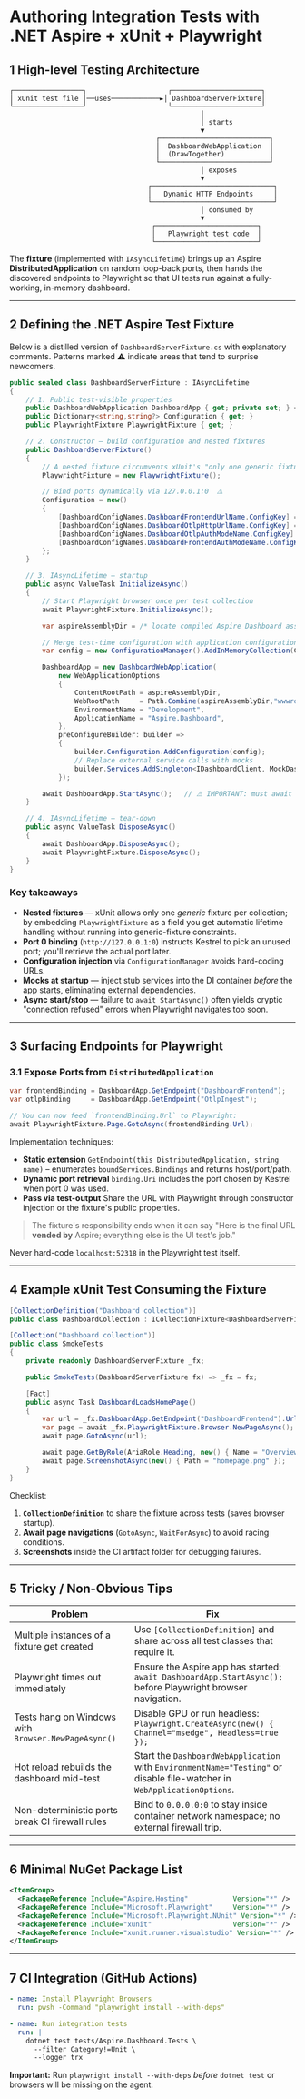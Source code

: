 # Authoring Integration Tests with .NET Aspire + xUnit + Playwright

## 1  High-level Testing Architecture

```ascii
┌─────────────────┐                    ┌──────────────────────┐
│ xUnit test file │──uses────────────►│ DashboardServerFixture│
└─────────────────┘                    └──────────────────────┘
                                               │
                                               │ starts
                                               ▼
                                    ┌───────────────────────────┐
                                    │  DashboardWebApplication  │
                                    │  (DrawTogether)           │
                                    └───────────────────────────┘
                                               │ exposes
                                               ▼
                                  ┌──────────────────────────────┐
                                  │   Dynamic HTTP Endpoints     │
                                  └──────────────────────────────┘
                                               │ consumed by
                                               ▼
                                   ┌─────────────────────────┐
                                   │   Playwright test code  │
                                   └─────────────────────────┘
```

The **fixture** (implemented with `IAsyncLifetime`) brings up an Aspire **DistributedApplication** on random loop-back ports, then hands the discovered endpoints to Playwright so that UI tests run against a fully-working, in-memory dashboard.

---

## 2  Defining the .NET Aspire Test Fixture

Below is a distilled version of `DashboardServerFixture.cs` with explanatory comments.  Patterns marked ⚠️ indicate areas that tend to surprise newcomers.

```csharp
public sealed class DashboardServerFixture : IAsyncLifetime
{ 
    // 1. Public test-visible properties
    public DashboardWebApplication DashboardApp { get; private set; } = null!;
    public Dictionary<string,string?> Configuration { get; }
    public PlaywrightFixture PlaywrightFixture { get; }

    // 2. Constructor — build configuration and nested fixtures
    public DashboardServerFixture()
    {
        // A nested fixture circumvents xUnit's "only one generic fixture" rule ⚠️
        PlaywrightFixture = new PlaywrightFixture();

        // Bind ports dynamically via 127.0.0.1:0  ⚠️
        Configuration = new()
        {
            [DashboardConfigNames.DashboardFrontendUrlName.ConfigKey] = "http://127.0.0.1:0",
            [DashboardConfigNames.DashboardOtlpHttpUrlName.ConfigKey] = "http://127.0.0.1:0",
            [DashboardConfigNames.DashboardOtlpAuthModeName.ConfigKey] = nameof(OtlpAuthMode.Unsecured),
            [DashboardConfigNames.DashboardFrontendAuthModeName.ConfigKey] = nameof(FrontendAuthMode.Unsecured)
        };
    }

    // 3. IAsyncLifetime — startup
    public async ValueTask InitializeAsync()
    {
        // Start Playwright browser once per test collection
        await PlaywrightFixture.InitializeAsync();

        var aspireAssemblyDir = /* locate compiled Aspire Dashboard assembly */;

        // Merge test-time configuration with application configuration
        var config = new ConfigurationManager().AddInMemoryCollection(Configuration).Build();

        DashboardApp = new DashboardWebApplication(
            new WebApplicationOptions
            {
                ContentRootPath = aspireAssemblyDir,
                WebRootPath     = Path.Combine(aspireAssemblyDir,"wwwroot"),
                EnvironmentName = "Development",
                ApplicationName = "Aspire.Dashboard",
            },
            preConfigureBuilder: builder =>
            {
                builder.Configuration.AddConfiguration(config);
                // Replace external service calls with mocks
                builder.Services.AddSingleton<IDashboardClient, MockDashboardClient>();
            });

        await DashboardApp.StartAsync();   // ⚠️ IMPORTANT: must await fully
    }

    // 4. IAsyncLifetime — tear-down
    public async ValueTask DisposeAsync()
    {
        await DashboardApp.DisposeAsync();
        await PlaywrightFixture.DisposeAsync();
    }
}
```

### Key takeaways

* **Nested fixtures** — xUnit allows only one _generic_ fixture per collection; by embedding `PlaywrightFixture` as a field you get automatic lifetime handling without running into generic-fixture constraints.
* **Port 0 binding** (`http://127.0.0.1:0`) instructs Kestrel to pick an unused port; you'll retrieve the actual port later.
* **Configuration injection** via `ConfigurationManager` avoids hard-coding URLs.
* **Mocks at startup** — inject stub services into the DI container _before_ the app starts, eliminating external dependencies.
* **Async start/stop** — failure to `await StartAsync()` often yields cryptic "connection refused" errors when Playwright navigates too soon.

---

## 3  Surfacing Endpoints for Playwright

### 3.1  Expose Ports from `DistributedApplication`

```csharp
var frontendBinding = DashboardApp.GetEndpoint("DashboardFrontend");
var otlpBinding     = DashboardApp.GetEndpoint("OtlpIngest");

// You can now feed `frontendBinding.Url` to Playwright:
await PlaywrightFixture.Page.GotoAsync(frontendBinding.Url);
```

Implementation techniques:

* **Static extension** `GetEndpoint(this DistributedApplication, string name)` – enumerates `boundServices.Bindings` and returns host/port/path.
* **Dynamic port retrieval**  `binding.Uri` includes the port chosen by Kestrel when port 0 was used.
* **Pass via test-output**   Share the URL with Playwright through constructor injection or the fixture's public properties.

> The fixture's responsibility ends when it can say "Here is the final URL **vended by** Aspire; everything else is the UI test's job."

Never hard-code `localhost:52318` in the Playwright test itself.

---

## 4  Example xUnit Test Consuming the Fixture

```csharp
[CollectionDefinition("Dashboard collection")]
public class DashboardCollection : ICollectionFixture<DashboardServerFixture> { }

[Collection("Dashboard collection")]
public class SmokeTests
{
    private readonly DashboardServerFixture _fx;

    public SmokeTests(DashboardServerFixture fx) => _fx = fx;

    [Fact]
    public async Task DashboardLoadsHomePage()
    {
        var url = _fx.DashboardApp.GetEndpoint("DashboardFrontend").Url;
        var page = await _fx.PlaywrightFixture.Browser.NewPageAsync();
        await page.GotoAsync(url);

        await page.GetByRole(AriaRole.Heading, new() { Name = "Overview" }).WaitForAsync();
        await page.ScreenshotAsync(new() { Path = "homepage.png" });
    }
}
```

Checklist:

1. **`CollectionDefinition`** to share the fixture across tests (saves browser startup).
2. **Await page navigations** (`GotoAsync`, `WaitForAsync`) to avoid racing conditions.
3. **Screenshots** inside the CI artifact folder for debugging failures.

---

## 5  Tricky / Non-Obvious Tips

| Problem | Fix |
|---------|-----|
| Multiple instances of a fixture get created | Use `[CollectionDefinition]` and share across all test classes that require it. |
| Playwright times out immediately | Ensure the Aspire app has started: `await DashboardApp.StartAsync();` before Playwright browser navigation. |
| Tests hang on Windows with `Browser.NewPageAsync()` | Disable GPU or run headless: `Playwright.CreateAsync(new() { Channel="msedge", Headless=true });` |
| Hot reload rebuilds the dashboard mid-test | Start the `DashboardWebApplication` with `EnvironmentName="Testing"` or disable file-watcher in `WebApplicationOptions`. |
| Non-deterministic ports break CI firewall rules |  Bind to `0.0.0.0:0` to stay inside container network namespace; no external firewall trip. |

---

## 6  Minimal NuGet Package List

```xml
<ItemGroup>
  <PackageReference Include="Aspire.Hosting"           Version="*" />
  <PackageReference Include="Microsoft.Playwright"     Version="*" />
  <PackageReference Include="Microsoft.Playwright.NUnit" Version="*" />
  <PackageReference Include="xunit"                    Version="*" />
  <PackageReference Include="xunit.runner.visualstudio" Version="*" />
</ItemGroup>
```

---

## 7  CI Integration (GitHub Actions)

```yaml
- name: Install Playwright Browsers
  run: pwsh -Command "playwright install --with-deps"

- name: Run integration tests
  run: |
    dotnet test tests/Aspire.Dashboard.Tests \
      --filter Category!=Unit \
      --logger trx
```

**Important:** Run `playwright install --with-deps` _before_ `dotnet test` or browsers will be missing on the agent. 